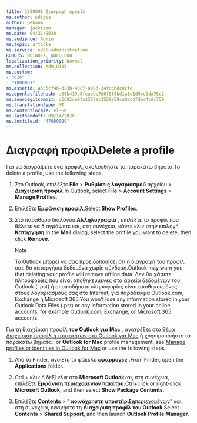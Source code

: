 ```yaml
---
title: 1800001 Διαγραφή προφίλ
ms.author: pdigia
author: pebaum
manager: jackiesm
ms.date: 04/21/2020
ms.audience: Admin
ms.topic: article
ms.service: o365-administration
ROBOTS: NOINDEX, NOFOLLOW
localization_priority: Normal
ms.collection: Adm_O365
ms.custom:
- "626"
- "1800001"
ms.assetid: a5c5cf46-d23b-40c7-8983-34fdcbdc02fe
ms.openlocfilehash: a00b419a8feaebe7d0f5f0bd1a1e1d9bd9da76d2
ms.sourcegitcommit: c6692ce0fa1358ec3529e59ca0ecdfdea4cdc759
ms.translationtype: MT
ms.contentlocale: el-GR
ms.lasthandoff: 09/14/2020
ms.locfileid: "47680099"
---
```

# <a name="delete-a-profile"></a><span data-ttu-id="15fb9-102">Διαγραφή προφίλ</span><span class="sxs-lookup"><span data-stu-id="15fb9-102">Delete a profile</span></span>

<span data-ttu-id="15fb9-103">Για να διαγράψετε ένα προφίλ, ακολουθήστε τα παρακάτω βήματα.</span><span class="sxs-lookup"><span data-stu-id="15fb9-103">To delete a profile, use the following steps.</span></span>
  
1. <span data-ttu-id="15fb9-104">Στο Outlook, επιλέξτε **File** \> **Ρυθμίσεις λογαριασμού** αρχείου \> **Διαχείριση προφίλ**.</span><span class="sxs-lookup"><span data-stu-id="15fb9-104">In Outlook, select **File** \> **Account Settings** \> **Manage Profiles**.</span></span>

2. <span data-ttu-id="15fb9-105">Επιλέξτε **Εμφάνιση προφίλ**.</span><span class="sxs-lookup"><span data-stu-id="15fb9-105">Select **Show Profiles**.</span></span>

3. <span data-ttu-id="15fb9-106">Στο παράθυρο διαλόγου **Αλληλογραφία** , επιλέξτε το προφίλ που θέλετε να διαγράψετε και, στη συνέχεια, κάντε κλικ στην επιλογή **Κατάργηση**.</span><span class="sxs-lookup"><span data-stu-id="15fb9-106">In the **Mail** dialog, select the profile you want to delete, then click **Remove**.</span></span>

    > [!NOTE]
    > <span data-ttu-id="15fb9-107">Το Outlook μπορεί να σας προειδοποιήσει ότι η διαγραφή του προφίλ σας θα καταργήσει δεδομένα χωρίς σύνδεση.</span><span class="sxs-lookup"><span data-stu-id="15fb9-107">Outlook may warn you that deleting your profile will remove offline data.</span></span> <span data-ttu-id="15fb9-108">Δεν θα χάσετε πληροφορίες που είναι αποθηκευμένες στα αρχεία δεδομένων του Outlook (. pst) ή οποιεσδήποτε πληροφορίες είναι αποθηκευμένες στους λογαριασμούς σας στο Internet, για παράδειγμα Outlook.com, Exchange ή Microsoft 365.</span><span class="sxs-lookup"><span data-stu-id="15fb9-108">You won't lose any information stored in your Outlook Data Files (.pst) or any information stored in your online accounts, for example Outlook.com, Exchange, or Microsoft 365 accounts.</span></span>
  
<span data-ttu-id="15fb9-109">Για τη διαχείριση προφίλ **του Outlook για Mac** , ανατρέξτε [στο θέμα Διαχείριση προφίλ ή ταυτοτήτων στο Outlook για Mac](https://support.office.com/article/fed2a955-74df-4a24-bef6-78a426958c4c.aspx) ή χρησιμοποιήστε τα παρακάτω βήματα.</span><span class="sxs-lookup"><span data-stu-id="15fb9-109">For **Outlook for Mac** profile management, see [Manage profiles or identities in Outlook for Mac](https://support.office.com/article/fed2a955-74df-4a24-bef6-78a426958c4c.aspx) or use the following steps.</span></span>
  
1. <span data-ttu-id="15fb9-110">Από το Finder, ανοίξτε το φάκελο **εφαρμογές** .</span><span class="sxs-lookup"><span data-stu-id="15fb9-110">From Finder, open the **Applications** folder.</span></span>

2. <span data-ttu-id="15fb9-111">Ctrl + κλικ ή δεξί κλικ στο **Microsoft Outlook**και, στη συνέχεια, επιλέξτε **Εμφάνιση περιεχομένων πακέτου**.</span><span class="sxs-lookup"><span data-stu-id="15fb9-111">Ctrl+click or right-click **Microsoft Outlook**, and then select **Show Package Contents**.</span></span>

3. <span data-ttu-id="15fb9-112">Επιλέξτε **Contents** \> " **κοινόχρηστη υποστήριξη**περιεχομένων" και, στη συνέχεια, εκκινήστε τη **Διαχείριση προφίλ του Outlook**.</span><span class="sxs-lookup"><span data-stu-id="15fb9-112">Select **Contents** \> **Shared Support**, and then launch **Outlook Profile Manager**.</span></span>
